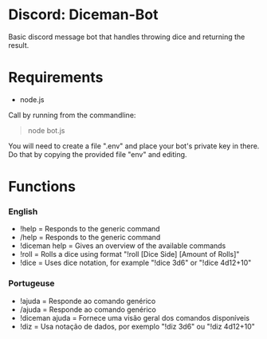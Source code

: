 # Discord: Diceman-Bot

Basic discord message bot that handles throwing dice and returning the result.

# Requirements

* node.js

Call by running from the commandline:

> node bot.js

You will need to create a file ".env" and place your bot's private key in there. Do that by copying the provided file "env" and editing.

# Functions

### English

* !help = Responds to the generic command
* /help = Responds to the generic command
* !diceman help = Gives an overview of the available commands
* !roll = Rolls a dice using format "!roll [Dice Side] [Amount of Rolls]"
* !dice = Uses dice notation, for example "!dice 3d6" or "!dice 4d12+10"

### Portugeuse

* !ajuda = Responde ao comando genérico
* /ajuda = Responde ao comando genérico
* !diceman ajuda = Fornece uma visão geral dos comandos disponíveis
* !diz = Usa notação de dados, por exemplo "!diz 3d6" ou "!diz 4d12+10"